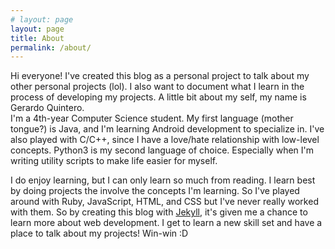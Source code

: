 ```yaml
---
# layout: page
layout: page
title: About
permalink: /about/
---
```


Hi everyone! I've created this blog as a personal project to talk about my other
personal projects (lol). I also want to document what I learn in the process of
developing my projects. A little bit about my self, my name is Gerardo Quintero.  
I'm a 4th-year Computer Science student. My first language (mother tongue?) is
Java, and I'm learning Android development to specialize in. I've also played
with C/C++, since I have a love/hate relationship with low-level concepts.
Python3 is my second language of choice. Especially when I'm writing utility
scripts to make life easier for myself.

I do enjoy learning, but I can only learn so much from reading. I learn best
by doing projects the involve the concepts I'm learning. So I've played around
with Ruby, JavaScript, HTML, and CSS but I've never really worked with them. So
by creating this blog with [Jekyll][1], it's given me a chance to learn more about
web development. I get to learn a new skill set and have a place to talk about
my projects! Win-win :D

[1]: https://jekyllrb.com/
